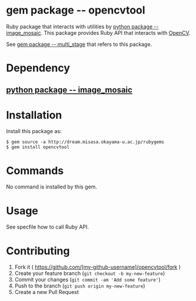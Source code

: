# gem package -- opencvtool

Ruby package that interacts with utilities by [python package -- image_mosaic](https://github.com/misasa/image_mosaic).
This package provides Ruby API that interacts with [OpenCV](http://opencv.org/).

See [gem package -- multi_stage](https://gitlab.misasa.okayama-u.ac.jp/gems/multi_stage)
that refers to this package.

# Dependency

<!-- ## [python package -- opencvtool](https://gitlab.misasa.okayama-u.ac.jp/pythonpackage/opencvtool/tree/master "follow instruction") -->
## [python package -- image_mosaic](https://github.com/misasa/image_mosaic)


# Installation

Install this package as:

    $ gem source -a http://dream.misasa.okayama-u.ac.jp/rubygems
    $ gem install opencvtool

# Commands

No command is installed by this gem.

# Usage

See specfile how to call Ruby API.

# Contributing

1. Fork it ( https://github.com/[my-github-username]/opencvtool/fork )
2. Create your feature branch (`git checkout -b my-new-feature`)
3. Commit your changes (`git commit -am 'Add some feature'`)
4. Push to the branch (`git push origin my-new-feature`)
5. Create a new Pull Request
